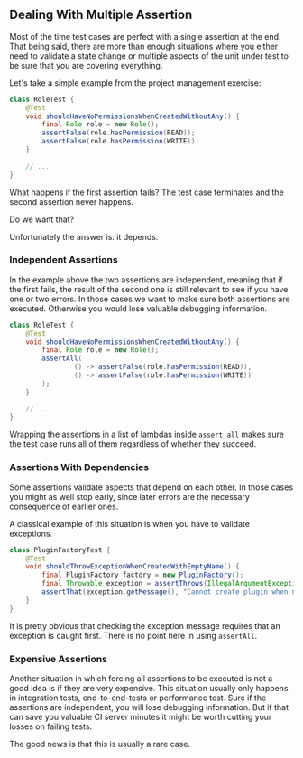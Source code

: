 ## Dealing With Multiple Assertion

Most of the time test cases are perfect with a single assertion at the end. That being said, there are more than enough situations where you either need to validate a state change or multiple aspects of the unit under test to be sure that you are covering everything.

Let's take a simple example from the project management exercise:

```java
class RoleTest {
    @Test
    void shouldHaveNoPermissionsWhenCreatedWithoutAny() {
        final Role role = new Role();
        assertFalse(role.hasPermission(READ));
        assertFalse(role.hasPermission(WRITE));
    }
    
    // ...
}
```

What happens if the first assertion fails? The test case terminates and the second assertion never happens.

Do we want that?

Unfortunately the answer is: it depends.

### Independent Assertions

In the example above the two assertions are independent, meaning that if the first fails, the result of the second one is still relevant to see if you have one or two errors. In those cases we want to make sure both assertions are executed. Otherwise you would lose valuable debugging information.

```java
class RoleTest {
    @Test
    void shouldHaveNoPermissionsWhenCreatedWithoutAny() {
        final Role role = new Role();
        assertAll(
                () -> assertFalse(role.hasPermission(READ)),
                () -> assertFalse(role.hasPermission(WRITE))
        );
    }
    
    // ...
}
```

Wrapping the assertions in a list of lambdas inside `assert_all` makes sure the test case runs all of them regardless of whether they succeed.

### Assertions With Dependencies

Some assertions validate aspects that depend on each other. In those cases you might as well stop early, since later errors are the necessary consequence of earlier ones.

A classical example of this situation is when you have to validate exceptions.

```java
class PluginFactoryTest {
    @Test
    void shouldThrowExceptionWhenCreatedWithEmptyName() {
        final PluginFactory factory = new PluginFactory();
        final Throwable exception = assertThrows(IllegalArgumentException.class, () -> factory.create(""));
        assertThat(exception.getMessage(), "Cannot create plugin when no name is provided.");
    } 
}
```

It is pretty obvious that checking the exception message requires that an exception is caught first. There is no point here in using `assertAll`.

### Expensive Assertions

Another situation in which forcing all assertions to be executed is not a good idea is if they are very expensive. This situation usually only happens in integration tests, end-to-end-tests or performance test. Sure if the assertions are independent, you will lose debugging information. But if that can save you valuable CI server minutes it might be worth cutting your losses on failing tests.

The good news is that this is usually a rare case.